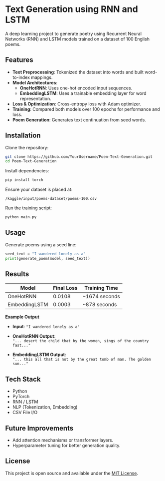 # Text Generation using RNN and LSTM

A deep learning project to generate poetry using Recurrent Neural Networks (RNN) and LSTM models trained on a dataset of 100 English poems.

## Features

- **Text Preprocessing**: Tokenized the dataset into words and built word-to-index mappings.
- **Model Architectures**:
  - **OneHotRNN**: Uses one-hot encoded input sequences.
  - **EmbeddingLSTM**: Uses a trainable embedding layer for word representation.
- **Loss & Optimization**: Cross-entropy loss with Adam optimizer.
- **Training**: Compared both models over 100 epochs for performance and loss.
- **Poem Generation**: Generates text continuation from seed words.

## Installation

Clone the repository:
```bash
git clone https://github.com/YourUsername/Poem-Text-Generation.git
cd Poem-Text-Generation
```

Install dependencies:
```bash
pip install torch
```

Ensure your dataset is placed at:
```
/kaggle/input/poems-dataset/poems-100.csv
```

Run the training script:
```bash
python main.py
```

## Usage

Generate poems using a seed line:
```python
seed_text = "I wandered lonely as a"
print(generate_poem(model, seed_text))
```

## Results

| Model         | Final Loss | Training Time |
|---------------|------------|----------------|
| OneHotRNN     | 0.0108     | ~1674 seconds  |
| EmbeddingLSTM | 0.0003     | ~878 seconds   |

**Example Output**

- **Input**: `"I wandered lonely as a"`

- **OneHotRNN Output**:  
  `"... desert the child that by the women, sings of the country fast..."`

- **EmbeddingLSTM Output**:  
  `"... this all that is not by the great tomb of man. The golden sun..."`

## Tech Stack

- Python
- PyTorch
- RNN / LSTM
- NLP (Tokenization, Embedding)
- CSV File I/O

## Future Improvements

- Add attention mechanisms or transformer layers.
- Hyperparameter tuning for better generation quality.

## License

This project is open source and available under the [MIT License](LICENSE).
